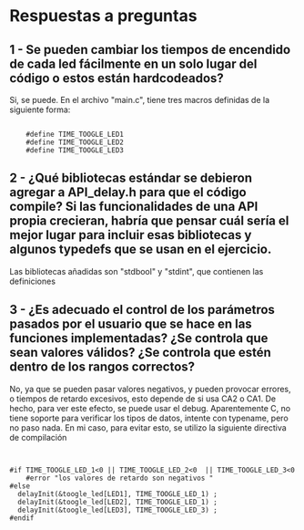 # Respuestas a preguntas 

## 1 - Se pueden cambiar los tiempos de encendido de cada led fácilmente en un solo lugar del código o estos están hardcodeados?
Si, se puede. En el archivo "main.c", tiene tres macros definidas de la siguiente forma: 

```c11

	#define TIME_TOOGLE_LED1 
	#define TIME_TOOGLE_LED2 
	#define TIME_TOOGLE_LED3 
```
	

## 2 - ¿Qué bibliotecas estándar se debieron agregar a API_delay.h para que el código compile? Si las funcionalidades de una API propia crecieran, habría que pensar cuál sería el mejor lugar para incluir esas bibliotecas y algunos typedefs que se usan en el ejercicio.

Las bibliotecas añadidas son "stdbool" y "stdint", que contienen las definiciones  
## 3 - ¿Es adecuado el control de los parámetros pasados por el usuario que se hace en las funciones implementadas? ¿Se controla que sean valores válidos? ¿Se controla que estén dentro de los rangos correctos?
No, ya que se pueden pasar valores negativos, y pueden provocar errores, o tiempos de retardo excesivos, esto depende de si 
usa CA2 o CA1. 
De hecho, para ver este efecto, se puede usar el debug. Aparentemente C, no tiene soporte para verificar los tipos de datos, 
intente con typename, pero no paso nada. En mi caso, para evitar esto, se utilizo la siguiente directiva de compilación 

```c11


#if TIME_TOOGLE_LED_1<0 || TIME_TOOGLE_LED_2<0  || TIME_TOOGLE_LED_3<0
	#error "los valores de retardo son negativos "
#else
  delayInit(&toogle_led[LED1], TIME_TOOGLE_LED_1) ;
  delayInit(&toogle_led[LED2], TIME_TOOGLE_LED_1) ;
  delayInit(&toogle_led[LED3], TIME_TOOGLE_LED_3) ;
#endif 
```


